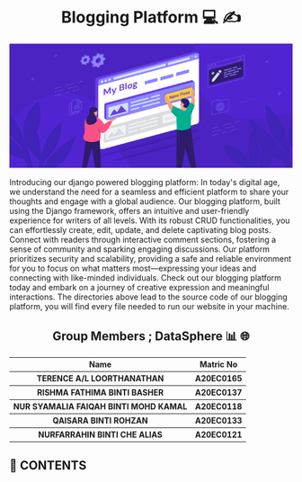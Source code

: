 <h1 align="center"> Blogging Platform 💻 ✍️ <a href="#" target="_blank" rel="noreferrer">  </a>   <br>
</h1>

<p align="center">
  <img src="https://github.com/drshahizan/learn-django/blob/main/materials/assignment/submission/DataSphere/photos/illustration.png" title="Blogging Platform">
</p>

Introducing our django powered blogging platform: In today's digital age, we understand the need for a seamless and efficient platform to share your thoughts and engage with a global audience. Our blogging platform, built using the Django framework, offers an intuitive and user-friendly experience for writers of all levels. With its robust CRUD functionalities, you can effortlessly create, edit, update, and delete captivating blog posts. Connect with readers through interactive comment sections, fostering a sense of community and sparking engaging discussions. Our platform prioritizes security and scalability, providing a safe and reliable environment for you to focus on what matters most—expressing your ideas and connecting with like-minded individuals. Check out our blogging platform today and embark on a journey of creative expression and meaningful interactions. The directories above lead to the source code of our blogging platform, you will find every file needed to run our website in your machine.


<h2 align="center">
  Group Members ; DataSphere 📊 🌐
  <br>
</h2>
<p align="center">
<table align="center">
  <tr>
    <th>Name</th>
    <th>Matric No</th>
  </tr>
  <tr>
    <th>TERENCE A/L LOORTHANATHAN   </th>
    <th>A20EC0165</th>
  </tr>
    <tr>
    <th>RISHMA FATHIMA BINTI BASHER </th>
    <th>A20EC0137</th>
  </tr>
    <tr>
    <th>NUR SYAMALIA FAIQAH BINTI MOHD KAMAL</th>
    <th>A20EC0118</th>
  </tr>
    <tr>
    <th>QAISARA BINTI ROHZAN</th>
    <th>A20EC0133</th>
  </tr>
    <tr>
    <th>NURFARRAHIN BINTI CHE ALIAS </th>
    <th>A20EC0121</th>
  </tr>
  </table>
</p>
<h2> 🏴 CONTENTS </h2>

